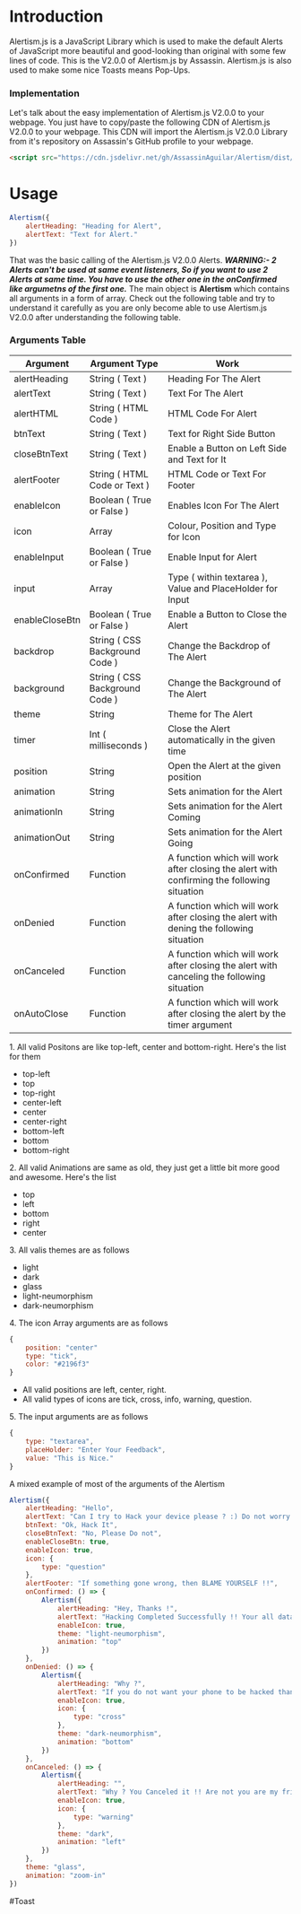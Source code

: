 # Introduction
Alertism.js is a JavaScript Library which is used to make the default Alerts of JavaScript more beautiful and good-looking than original with some few lines of code. This is the V2.0.0 of Alertism.js by Assassin. Alertism.js is also used to make some nice Toasts means Pop-Ups.
### Implementation
Let's talk about the easy implementation of Alertism.js V2.0.0 to your webpage. You just have to copy/paste the following CDN of Alertism.js V2.0.0 to your webpage. This CDN will import the Alertism.js V2.0.0 Library from it's repository on Assassin's GitHub profile to your webpage.
```html
<script src="https://cdn.jsdelivr.net/gh/AssassinAguilar/Alertism/dist/V2.0.0/main.js"></script>
```
# Usage
```javascript
Alertism({
    alertHeading: "Heading for Alert",
    alertText: "Text for Alert."
})
```
That was the basic calling of the Alertism.js V2.0.0 Alerts.
**_WARNING:- 2 Alerts can't be used at same event listeners, So if you want to use 2 Alerts at same time. You have to use the other one in the onConfirmed like argumetns of the first one._**
The main object is **Alertism** which contains all arguments in a form of array. Check out the following table and try to understand it carefully as you are only become able to use Alertism.js V2.0.0 after understanding the following table.
### Arguments Table
<table>
            <thead>
                <tr>
                    <th>
                        Argument
                    </th>
                    <th>
                        Argument Type
                    </th>
                    <th>
                        Work
                    </th>
                </tr>
            </thead>
            <tbody>
                <tr>
                    <td>
                        alertHeading
                    </td>
                    <td>
                        String ( Text )
                    </td>
                    <td>
                        Heading For The Alert
                    </td>
                </tr>
                <tr>
                    <td>
                        alertText
                    </td>
                    <td>
                        String ( Text )
                    </td>
                    <td>
                        Text For The Alert
                    </td>
                </tr>
                <tr>
                    <td>
                        alertHTML
                    </td>
                    <td>
                        String ( HTML Code )
                    </td>
                    <td>
                        HTML Code For Alert
                    </td>
                </tr>
                <tr>
                    <td>
                        btnText
                    </td>
                    <td>
                        String ( Text )
                    </td>
                    <td>
                        Text for Right Side Button
                    </td>
                </tr>
                <tr>
                    <td>
                        closeBtnText
                    </td>
                    <td>
                        String ( Text )
                    </td>
                    <td>
                        Enable a Button on Left Side and Text for It
                    </td>
                </tr>
                <tr>
                    <td>
                        alertFooter
                    </td>
                    <td>
                        String ( HTML Code or Text )
                    </td>
                    <td>
                        HTML Code or Text For Footer
                    </td>
                </tr>
                <tr>
                    <td>
                        enableIcon
                    </td>
                    <td>
                        Boolean ( True or False )
                    </td>
                    <td>
                        Enables Icon For The Alert
                    </td>
                </tr>
                <tr>
                    <td>
                        icon
                    </td>
                    <td>
                        Array
                    </td>
                    <td>
                        Colour, Position and Type for Icon
                    </td>
                </tr>
                <tr>
                    <td>
                        enableInput
                    </td>
                    <td>
                        Boolean ( True or False )
                    </td>
                    <td>
                        Enable Input for Alert
                    </td>
                </tr>
                <tr>
                    <td>
                        input
                    </td>
                    <td>
                        Array
                    </td>
                    <td>
                        Type ( within textarea ), Value and PlaceHolder for Input
                    </td>
                </tr>
                <tr>
                    <td>
                        enableCloseBtn
                    </td>
                    <td>
                        Boolean ( True or False )
                    </td>
                    <td>
                        Enable a Button to Close the Alert
                    </td>
                </tr>
                <tr>
                    <td>
                        backdrop
                    </td>
                    <td>
                        String ( CSS Background Code )
                    </td>
                    <td>
                        Change the Backdrop of The Alert
                    </td>
                </tr>
                <tr>
                    <td>
                        background
                    </td>
                    <td>
                        String ( CSS Background Code )
                    </td>
                    <td>
                        Change the Background of The Alert
                    </td>
                </tr>
                <tr>
                    <td>
                        theme
                    </td>
                    <td>
                        String
                    </td>
                    <td>
                        Theme for The Alert
                    </td>
                </tr>
                <tr>
                    <td>
                        timer
                    </td>
                    <td>
                        Int ( milliseconds )
                    </td>
                    <td>
                        Close the Alert automatically in the given time
                    </td>
                </tr>
                <tr>
                    <td>
                        position
                    </td>
                    <td>
                        String
                    </td>
                    <td>
                        Open the Alert at the given position
                    </td>
                </tr>
                <tr>
                    <td>
                        animation
                    </td>
                    <td>
                        String
                    </td>
                    <td>
                        Sets animation for the Alert
                    </td>
                </tr>
                <tr>
                    <td>
                        animationIn
                    </td>
                    <td>
                        String
                    </td>
                    <td>
                        Sets animation for the Alert Coming
                    </td>
                </tr>
                <tr>
                    <td>
                        animationOut
                    </td>
                    <td>
                        String
                    </td>
                    <td>
                        Sets animation for the Alert Going
                    </td>
                </tr>
                <tr>
                    <td>
                        onConfirmed
                    </td>
                    <td>
                        Function
                    </td>
                    <td>
                        A function which will work after closing the alert with confirming the following situation
                    </td>
                </tr>
                <tr>
                    <td>
                        onDenied
                    </td>
                    <td>
                        Function
                    </td>
                    <td>
                        A function which will work after closing the alert with dening the following situation
                    </td>
                </tr>
                <tr>
                    <td>
                        onCanceled
                    </td>
                    <td>
                        Function
                    </td>
                    <td>
                        A function which will work after closing the alert with canceling the following situation
                    </td>
                </tr>
                <tr>
                    <td>
                        onAutoClose
                    </td>
                    <td>
                        Function
                    </td>
                    <td>
                        A function which will work after closing the alert by the timer argument
                    </td>
                </tr>
            </tbody>
        </table>
1. All valid Positons are like top-left, center and bottom-right. Here's the list for them
            <ul>
                <li>
                    top-left
                </li>
                <li>
                    top
                </li>
                <li>
                    top-right
                </li>
                <li>
                    center-left
                </li>
                <li>
                    center
                </li>
                <li>
                    center-right
                </li>
                <li>
                    bottom-left
                </li>
                <li>
                    bottom
                </li>
                <li>
                    bottom-right
                </li>
            </ul>
2. All valid Animations are same as old, they just get a little bit more good and awesome. Here's the list
            <ul>
                <li>
                    top
                </li>
                <li>
                    left
                </li>
                <li>
                    bottom
                </li>
                <li>
                    right
                </li>
                <li>
                    center
                </li>
            </ul>
3. All valis themes are as follows
            <ul>
                <li>
                    light
                </li>
                <li>
                    dark
                </li>
                <li>
                    glass
                </li>
                <li>
                    light-neumorphism
                </li>
                <li>
                    dark-neumorphism
                </li>
            </ul>
4. The icon Array arguments are as follows

```javascript
{
    position: "center"
    type: "tick",
    color: "#2196f3"
}
```
<ul>
           <li>
                All valid positions are left, center, right.
           </li>
           <li>
               All valid types of icons are tick, cross, info, warning, question.
           </li>
       </ul>
5. The input arguments are as follows

```javascript
{
    type: "textarea",
    placeHolder: "Enter Your Feedback",
    value: "This is Nice."
}
```
A mixed example of most of the arguments of the Alertism

```javascript
Alertism({
    alertHeading: "Hello",
    alertText: "Can I try to Hack your device please ? :) Do not worry I am just a beginner in Hacking, If I accidently done something wrong then nothing will happen just your data got sold :)",
    btnText: "Ok, Hack It",
    closeBtnText: "No, Please Do not",
    enableCloseBtn: true,
    enableIcon: true,
    icon: {
        type: "question"
    },
    alertFooter: "If something gone wrong, then BLAME YOURSELF !!",
    onConfirmed: () => {
        Alertism({
            alertHeading: "Hey, Thanks !",
            alertText: "Hacking Completed Successfully !! Your all data is now mine :)",
            enableIcon: true,
            theme: "light-neumorphism",
            animation: "top"
        })
    },
    onDenied: () => {
        Alertism({
            alertHeading: "Why ?",
            alertText: "If you do not want your phone to be hacked than I am leaving you but do not met me again, Bye Bye ! :(",
            enableIcon: true,
            icon: {
                type: "cross"
            },
            theme: "dark-neumorphism",
            animation: "bottom"
        })
    },
    onCanceled: () => {
        Alertism({
            alertHeading: "",
            alertText: "Why ? You Canceled it !! Are not you are my friend ? Our friendship overed !! :(",
            enableIcon: true,
            icon: {
                type: "warning"
            },
            theme: "dark",
            animation: "left"
        })
    },
    theme: "glass",
    animation: "zoom-in"
})
```
#Toast
